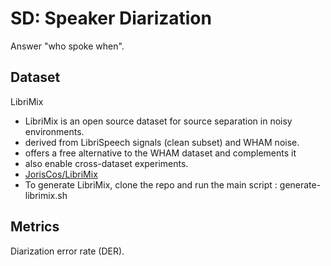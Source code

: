 # SD: Speaker Diarization
Answer "who spoke when".


## Dataset

LibriMix
- LibriMix is an open source dataset for source separation in noisy environments. 
- derived from LibriSpeech signals (clean subset) and WHAM noise. 
- offers a free alternative to the WHAM dataset and complements it
- also enable cross-dataset experiments.
- [JorisCos/LibriMix](https://github.com/JorisCos/LibriMix)
- To generate LibriMix, clone the repo and run the main script : generate-librimix.sh


## Metrics
Diarization error rate (DER).



